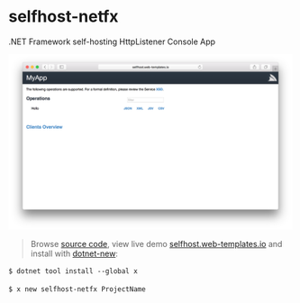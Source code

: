# selfhost-netfx

.NET Framework self-hosting HttpListener Console App

[![](https://raw.githubusercontent.com/ServiceStack/Assets/master/csharp-templates/selfhost.png)](http://selfhost.web-templates.io/)

> Browse [source code](https://github.com/NetFrameworkTemplates/selfhost-netfx), view live demo [selfhost.web-templates.io](http://selfhost.web-templates.io) and install with [dotnet-new](http://docs.servicestack.net/dotnet-new):

    $ dotnet tool install --global x

    $ x new selfhost-netfx ProjectName

